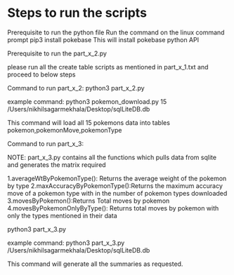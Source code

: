 # Steps to run the scripts

Prerequisite to run the python file
Run the command on the linux command prompt
pip3 install pokebase
This will install pokebase python API

Prerequisite to run the part_x_2.py

please run all the create table scripts as mentioned in part_x_1.txt and proceed to below steps

Command to run part_x_2:
python3 part_x_2.py <number of pokemons to download> <path of sqllite database>

example command:
python3 pokemon_download.py 15 /Users/nikhilsagarmekhala/Desktop/sqlLiteDB.db

This command will load all 15 pokemons data into tables pokemon,pokemonMove,pokemonType

Command to run part_x_3:

NOTE: part_x_3.py contains all the functions which pulls data from sqlite and generates the matrix required

1.averageWtByPokemonType(): Returns the average weight of the pokemon by type
2.maxAccuracyByPokemonType():Returns the maximum accuracy move of a pokemon type with in the number of pokemon types downloaded
3.movesByPokemon():Returns Total moves by pokemon
4.movesByPokemonOnlyByType(): Returns total moves by pokemon with only the types mentioned in their data

python3 part_x_3.py <path of the sqlite database folder>

example command:
python3 part_x_3.py /Users/nikhilsagarmekhala/Desktop/sqlLiteDB.db



This command will generate all the summaries as requested.



